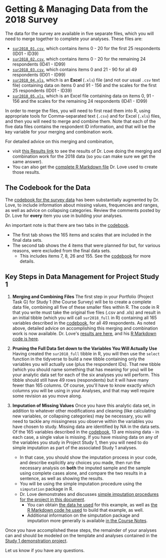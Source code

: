 # Getting & Managing Data from the 2018 Survey

The data for the survey are available in five separate files, which you will need to merge together to complete your analyses. These files are:

- [`sur2018_01.csv`](https://github.com/THOMASELOVE/431-2018-project/blob/master/survey-results/surv2018_01.csv), which contains items 0 - 20 for the first 25 respondents (ID01 - ID39)
- [`sur2018_02.csv`](https://github.com/THOMASELOVE/431-2018-project/blob/master/survey-results/surv2018_02.csv), which contains items 0 - 20 for the remaining 24 respondents (ID41 - ID99)
- [`sur2018_03.csv`](https://github.com/THOMASELOVE/431-2018-project/blob/master/survey-results/surv2018_03.csv), which contains items 0 and 21 - 90 for all 49 respondents (ID01 - ID99)
- [`sur2018_04.xls`](https://github.com/THOMASELOVE/431-2018-project/blob/master/survey-results/surv2018_04.xls), which is an **Excel** (`.xls`) file (and not our usual `.csv` text file) containing data on items 0 and 91 - 156 and the scales for the first 25 respondents (ID01 - ID39)
- [`sur2018_05.xls`](https://github.com/THOMASELOVE/431-2018-project/blob/master/survey-results/surv2018_05.xls), which is an Excel file containing data on items 0, 91 - 156 and the scales for the remaining 24 respondents (ID41 - ID99)

In order to merge the files, you will need to first read them into R, using appropriate tools for Comma-separated text (`.csv`) and for Excel (`.xls`) files, and then you will need to merge and combine them. Note that each of the five data files contains the respondent ID information, and that will be the key variable for your merging and combination work. 

For detailed advice on this merging and combination, 
- visit [this Results link](https://github.com/THOMASELOVE/431-2018-project/blob/master/survey-results/surv2018_combining-datasets.md) to see the results of Dr. Love doing the merging and combination work for the 2018 data (so you can make sure we get the same answer). 
- You can also get the [complete R Markdown file](https://github.com/THOMASELOVE/431-2018-project/blob/master/survey-results/surv2018_combining-datasets.Rmd) Dr. Love used to create those results.

## The Codebook for the Data

The [codebook for the survey data](http://bit.ly/431-2018-survey-data-codebook) has been substantially augmented by Dr. Love, to include information about missing values, frequencies and ranges, as well as advice on collapsing categories. Review the comments posted by Dr. Love for **every** item you use in building your analyses.

An important note is that there are two tabs in the [codebook](http://bit.ly/431-2018-survey-data-codebook). 

- The first tab shows the 165 items and scales that are included in the final data sets.
- The second tab shows the 4 items that were planned for but, for various reasons, were excluded from the final data sets.
    - This includes items 7, 8, 26 and 155. See the [codebook](http://bit.ly/431-2018-survey-data-codebook) for more details.

## Key Steps in Data Management for Project Study 1

1. **Merging and Combining Files** The first step in your Portfolio (Project Task G) for Study 1 (the Course Survey) will be to create a complete data file, combining all five of these smaller files within R. The code in R that you write must take the original five files (.csv and .xls) and result in an initial tibble (which you will call `sur2018_full` in R) containing all 165 variables described in the [codebook](http://bit.ly/431-2018-survey-data-codebook), for all 49 respondents. As noted above, detailed advice on accomplishing this merging and combination work is now available. Dr. Love's [results are here](https://github.com/THOMASELOVE/431-2018-project/blob/master/survey-results/surv2018_combining-datasets.md), and his [R Markdown code is here](https://github.com/THOMASELOVE/431-2018-project/blob/master/survey-results/surv2018_combining-datasets.Rmd).

2. **Pruning the Full Data Set down to the Variables You Will Actually Use** Having created the `sur2018_full` tibble in R, you will then use the `select` function in the tidyverse to build a new tibble containing only the variables you will actually use (plus the respondent IDs). That new tibble (which you should name something that has meaning for you) will be your analytic data set for each of the six analyses you will perform. This tibble should still have 49 rows (respondents) but it will have many fewer than 165 columns. Of course, you'll have to know exactly which columns you will be using in your Analyses, and that may well require some revision as you move along.

3. **Imputation of Missing Values** Once you have this analytic data set, in addition to whatever other modifications and cleaning (like calculating new variables, or collapsing categories) may be necessary, you will need to tackle any missingness you observe within the variables you have chosen to study. Missing data are identified by NA in the data sets. Of the 165 variables described in the [codebook](http://bit.ly/431-2018-survey-data-codebook), 13 are missing data - in each case, a single value is missing. If you have missing data on any of the variables you study in Project Study 1, then you will need to do simple imputation as part of the associated Study 1 analyses. 
    - In that case, you should show the imputation process in your code, and describe explicitly any choices you made, then run the necessary analysis on **both** the imputed sample and the sample using complete cases alone, and compare the two results in a sentence, as well as showing the results. 
    - You will be using the simple imputation procedure using the `simputation` package in R.
    - Dr. Love demonstrates and discusses [simple imputation procedures for the project in this document](https://github.com/THOMASELOVE/431-2018-project/blob/master/survey-results/impute_example.md).
        - You can obtain [the data he used](https://github.com/THOMASELOVE/431-2018-project/blob/master/survey-results/impute_example.csv) for this example, as well as [the R Markdown code he used](https://github.com/THOMASELOVE/431-2018-project/blob/master/survey-results/impute_example.Rmd) to build that example, as well.
        - Additional information on the simputation package and imputation more generally is available [in the Course Notes](https://thomaselove.github.io/2018-431-book/missing-data-mechanisms-and-simple-imputation.html#doing-single-imputation-with-simputation).

Once you have accomplished these steps, the remainder of your analyses can and should be modeled on the template and analyses contained in the [Study 1 demonstration project](https://github.com/THOMASELOVE/431-2018-project/tree/master/demo_study1).

Let us know if you have any questions.
